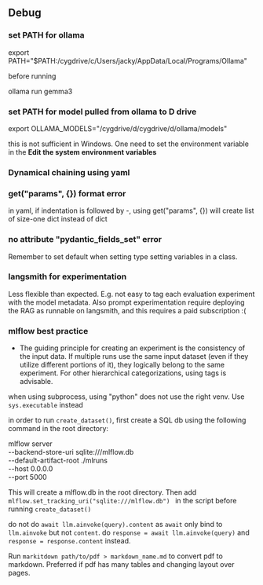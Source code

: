 ## Debug

### set PATH for ollama
export PATH="$PATH:/cygdrive/c/Users/jacky/AppData/Local/Programs/Ollama"

before running

ollama run gemma3

### set PATH for model pulled from ollama to D drive

export OLLAMA_MODELS="/cygdrive/d/cygdrive/d/ollama/models"

this is not sufficient in Windows. One need to set the environment variable in the **Edit the 
system environment variables**


### Dynamical chaining using yaml

### get("params", {}) format error

in yaml, if indentation is followed by -, using get("params", {})
will create list of size-one dict instead of dict

### no attribute "__pydantic_fields_set__" error
Remember to set default when setting type setting variables in a class.

### langsmith for experimentation
Less flexible than expected. E.g. not easy to tag each evaluation experiment with the model
metadata. Also prompt experimentation require deploying the RAG as runnable on langsmith,
and this requires a paid subscription :(

### mlflow best practice
- The guiding principle for creating an experiment is the consistency of the input data. 
  If multiple runs use the same input dataset (even if they utilize different portions of it), 
  they logically belong to the same experiment. For other hierarchical categorizations, 
  using tags is advisable.
  
when using subprocess, using "python" does not use the right venv. Use `sys.executable` instead

in order to run `create_dataset()`, first create a SQL db using the following command in the 
root directory:

mlflow server \
  --backend-store-uri sqlite:///mlflow.db \
  --default-artifact-root ./mlruns \
  --host 0.0.0.0 \
  --port 5000

This will create a mlflow.db in the root directory. Then add `mlflow.set_tracking_uri("sqlite:///mlflow.db")
` in the script before running `create_dataset()`


do not do `await llm.ainvoke(query).content` as `await` only bind to `llm.ainvoke` but not `content`.
do `response = await llm.ainvoke(query)` and `response = response.content` instead.

Run `markitdown path/to/pdf > markdown_name.md` to convert pdf to markdown. Preferred
if pdf has many tables and changing layout over pages.